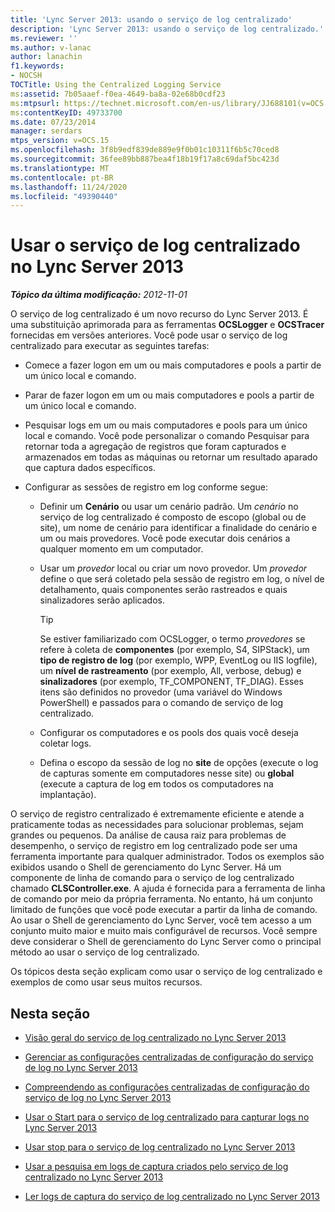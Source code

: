```yaml
---
title: 'Lync Server 2013: usando o serviço de log centralizado'
description: 'Lync Server 2013: usando o serviço de log centralizado.'
ms.reviewer: ''
ms.author: v-lanac
author: lanachin
f1.keywords:
- NOCSH
TOCTitle: Using the Centralized Logging Service
ms:assetid: 7b05aaef-f0ea-4649-ba8a-02e68b0cdf23
ms:mtpsurl: https://technet.microsoft.com/en-us/library/JJ688101(v=OCS.15)
ms:contentKeyID: 49733700
ms.date: 07/23/2014
manager: serdars
mtps_version: v=OCS.15
ms.openlocfilehash: 3f8b9edf839de889e9f0b01c10311f6b5c70ced8
ms.sourcegitcommit: 36fee89bb887bea4f18b19f17a8c69daf5bc423d
ms.translationtype: MT
ms.contentlocale: pt-BR
ms.lasthandoff: 11/24/2020
ms.locfileid: "49390440"
---
```

# <a name="using-the-centralized-logging-service-in-lync-server-2013"></a>Usar o serviço de log centralizado no Lync Server 2013

<div data-xmlns="http://www.w3.org/1999/xhtml">

<div class="topic" data-xmlns="http://www.w3.org/1999/xhtml" data-msxsl="urn:schemas-microsoft-com:xslt" data-cs="https://msdn.microsoft.com/">

<div data-asp="https://msdn2.microsoft.com/asp">



</div>

<div id="mainSection">

<div id="mainBody">

<span> </span>

_**Tópico da última modificação:** 2012-11-01_

O serviço de log centralizado é um novo recurso do Lync Server 2013. É uma substituição aprimorada para as ferramentas **OCSLogger** e **OCSTracer** fornecidas em versões anteriores. Você pode usar o serviço de log centralizado para executar as seguintes tarefas:

  - Comece a fazer logon em um ou mais computadores e pools a partir de um único local e comando.

  - Parar de fazer logon em um ou mais computadores e pools a partir de um único local e comando.

  - Pesquisar logs em um ou mais computadores e pools para um único local e comando. Você pode personalizar o comando Pesquisar para retornar toda a agregação de registros que foram capturados e armazenados em todas as máquinas ou retornar um resultado aparado que captura dados específicos.

  - Configurar as sessões de registro em log conforme segue:
    
      - Definir um **Cenário** ou usar um cenário padrão. Um *cenário* no serviço de log centralizado é composto de escopo (global ou de site), um nome de cenário para identificar a finalidade do cenário e um ou mais provedores. Você pode executar dois cenários a qualquer momento em um computador.
    
      - Usar um *provedor* local ou criar um novo provedor. Um *provedor* define o que será coletado pela sessão de registro em log, o nível de detalhamento, quais componentes serão rastreados e quais sinalizadores serão aplicados.
        
        <div>
        

        > [!TIP]  
        > Se estiver familiarizado com OCSLogger, o termo <EM>provedores</EM> se refere à coleta de <STRONG>componentes</STRONG> (por exemplo, S4, SIPStack), um <STRONG>tipo de registro de log</STRONG> (por exemplo, WPP, EventLog ou IIS logfile), um <STRONG>nível de rastreamento</STRONG> (por exemplo, All, verbose, debug) e <STRONG>sinalizadores</STRONG> (por exemplo, TF_COMPONENT, TF_DIAG). Esses itens são definidos no provedor (uma variável do Windows PowerShell) e passados para o comando de serviço de log centralizado.

        
        </div>
    
      - Configurar os computadores e os pools dos quais você deseja coletar logs.
    
      - Defina o escopo da sessão de log no **site** de opções (execute o log de capturas somente em computadores nesse site) ou **global** (execute a captura de log em todos os computadores na implantação).

O serviço de registro centralizado é extremamente eficiente e atende a praticamente todas as necessidades para solucionar problemas, sejam grandes ou pequenos. Da análise de causa raiz para problemas de desempenho, o serviço de registro em log centralizado pode ser uma ferramenta importante para qualquer administrador. Todos os exemplos são exibidos usando o Shell de gerenciamento do Lync Server. Há um componente de linha de comando para o serviço de log centralizado chamado **CLSController.exe**. A ajuda é fornecida para a ferramenta de linha de comando por meio da própria ferramenta. No entanto, há um conjunto limitado de funções que você pode executar a partir da linha de comando. Ao usar o Shell de gerenciamento do Lync Server, você tem acesso a um conjunto muito maior e muito mais configurável de recursos. Você sempre deve considerar o Shell de gerenciamento do Lync Server como o principal método ao usar o serviço de log centralizado.

Os tópicos desta seção explicam como usar o serviço de log centralizado e exemplos de como usar seus muitos recursos.

<div>

## <a name="in-this-section"></a>Nesta seção

  - [Visão geral do serviço de log centralizado no Lync Server 2013](lync-server-2013-overview-of-the-centralized-logging-service.md)

  - [Gerenciar as configurações centralizadas de configuração do serviço de log no Lync Server 2013](lync-server-2013-managing-the-centralized-logging-service-configuration-settings.md)

  - [Compreendendo as configurações centralizadas de configuração do serviço de log no Lync Server 2013](lync-server-2013-understanding-centralized-logging-service-configuration-settings.md)

  - [Usar o Start para o serviço de log centralizado para capturar logs no Lync Server 2013](lync-server-2013-using-start-for-the-centralized-logging-service-to-capture-logs.md)

  - [Usar stop para o serviço de log centralizado no Lync Server 2013](lync-server-2013-using-stop-for-the-centralized-logging-service.md)

  - [Usar a pesquisa em logs de captura criados pelo serviço de log centralizado no Lync Server 2013](lync-server-2013-using-search-on-capture-logs-created-by-the-centralized-logging-service.md)

  - [Ler logs de captura do serviço de log centralizado no Lync Server 2013](lync-server-2013-reading-capture-logs-from-the-centralized-logging-service.md)

</div>

</div>

<span> </span>

</div>

</div>

</div>

